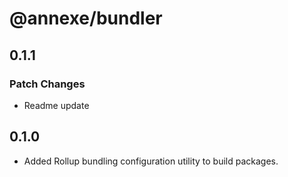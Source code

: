 # @annexe/bundler

## 0.1.1

### Patch Changes

- Readme update

## 0.1.0

- Added Rollup bundling configuration utility to build packages.
